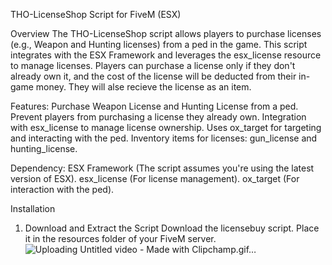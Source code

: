 THO-LicenseShop Script for FiveM (ESX)

Overview
The THO-LicenseShop script allows players to purchase licenses (e.g., Weapon and Hunting licenses) from a ped in the game.
This script integrates with the ESX Framework and leverages the esx_license resource to manage licenses. 
Players can purchase a license only if they don't already own it, and the cost of the license will be deducted from their in-game money.
They will alse recieve the license as an item.

Features:
Purchase Weapon License and Hunting License from a ped.
Prevent players from purchasing a license they already own.
Integration with esx_license to manage license ownership.
Uses ox_target for targeting and interacting with the ped.
Inventory items for licenses: gun_license and hunting_license.

Dependency:
ESX Framework (The script assumes you're using the latest version of ESX).
esx_license (For license management).
ox_target (For interaction with the ped).

Installation
1. Download and Extract the Script
Download the licensebuy script.
Place it in the resources folder of your FiveM server.
![Uploading Untitled video - Made with Clipchamp.gif…]()
